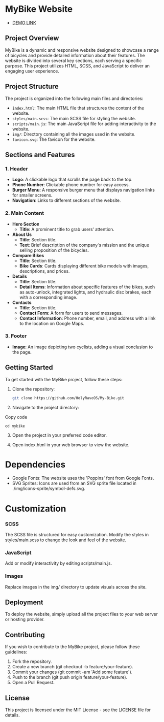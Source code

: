 # MyBike Website

- [DEMO LINK](https://HolyRaveOS.github.io/My-Bike/)

## Project Overview

MyBike is a dynamic and responsive website designed to showcase a range of bicycles and provide detailed information about their features. The website is divided into several key sections, each serving a specific purpose. This project utilizes HTML, SCSS, and JavaScript to deliver an engaging user experience.

## Project Structure

The project is organized into the following main files and directories:

- `index.html`: The main HTML file that structures the content of the website.
- `styles/main.scss`: The main SCSS file for styling the website.
- `scripts/main.js`: The main JavaScript file for adding interactivity to the website.
- `img/`: Directory containing all the images used in the website.
- `favicon.svg`: The favicon for the website.

## Sections and Features

### 1. Header

- **Logo**: A clickable logo that scrolls the page back to the top.
- **Phone Number**: Clickable phone number for easy access.
- **Burger Menu**: A responsive burger menu that displays navigation links for smaller screens.
- **Navigation**: Links to different sections of the website.

### 2. Main Content

- **Hero Section**
  - **Title**: A prominent title to grab users' attention.
- **About Us**
  - **Title**: Section title.
  - **Text**: Brief description of the company's mission and the unique selling proposition of the bicycles.
- **Compare Bikes**
  - **Title**: Section title.
  - **Bike Cards**: Cards displaying different bike models with images, descriptions, and prices.
- **Details**
  - **Title**: Section title.
  - **Detail Items**: Information about specific features of the bikes, such as auto-unlock, integrated lights, and hydraulic disc brakes, each with a corresponding image.
- **Contacts**
  - **Title**: Section title.
  - **Contact Form**: A form for users to send messages.
  - **Contact Information**: Phone number, email, and address with a link to the location on Google Maps.

### 3. Footer

- **Image**: An image depicting two cyclists, adding a visual conclusion to the page.

## Getting Started

To get started with the MyBike project, follow these steps:

1. Clone the repository:

   ```bash
   git clone https://github.com/HolyRaveOS/My-Bike.git
   ```

2. Navigate to the project directory:

Copy code

```
cd mybike
```

3. Open the project in your preferred code editor.

4. Open index.html in your web browser to view the website.

# Dependencies

- Google Fonts: The website uses the 'Poppins' font from Google Fonts.
- SVG Sprites: Icons are used from an SVG sprite file located in ./img/icons-sprite/symbol-defs.svg.

# Customization

### SCSS

The SCSS file is structured for easy customization. Modify the styles in styles/main.scss to change the look and feel of the website.

### JavaScript

Add or modify interactivity by editing scripts/main.js.

### Images

Replace images in the img/ directory to update visuals across the site.

## Deployment

To deploy the website, simply upload all the project files to your web server or hosting provider.

## Contributing

If you wish to contribute to the MyBike project, please follow these guidelines:

1. Fork the repository.
2. Create a new branch (git checkout -b feature/your-feature).
3. Commit your changes (git commit -am 'Add some feature').
4. Push to the branch (git push origin feature/your-feature).
5. Open a Pull Request.

## License

This project is licensed under the MIT License - see the LICENSE file for details.
